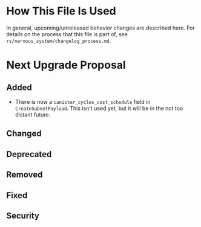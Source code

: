 # How This File Is Used

In general, upcoming/unreleased behavior changes are described here. For details
on the process that this file is part of, see
`rs/nervous_system/changelog_process.md`.


# Next Upgrade Proposal

## Added

* There is now a `canister_cycles_cost_schedule` field in `CreateSubnetPayload`.
  This isn't used yet, but it will be in the not too distant future.

## Changed

## Deprecated

## Removed

## Fixed

## Security
